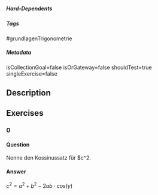##### Hard-Dependents
##### Tags
#grundlagenTrigonometrie
##### Metadata
isCollectionGoal=false
isOrGateway=false
shouldTest=true
singleExercise=false
## Description
 
## Exercises
### 0
#### Question
Nenne den Kossinussatz für $c^2.
#### Answer
$c^2=a^2+b^2-2ab\cdot cos(\gamma)$
